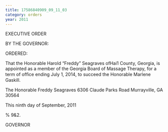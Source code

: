 ```yaml
---
title: 17586840909_09_11_03
category: orders
year: 2011
---
```

 

EXECUTIVE ORDER

BY THE GOVERNOR:

ORDERED:

That the Honorable Harold “Freddy” Seagraves ofHai1 County,
Georgia, is appointed as a member of the Georgia Board of
Massage Therapy, for a term of ofﬁce ending July 1, 2014, to
succeed the Honorable Marlene Gaskill.

The Honorable Freddy Seagraves
6306 Claude Parks Road
Murrayville, GA 30564

This ninth day of September, 2011

% 9&2.

GOVERNOR

